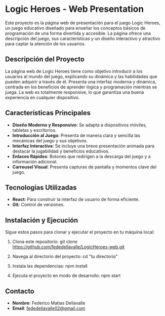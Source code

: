 # **Logic Heroes - Web Presentation**

Este proyecto es la página web de presentación para el juego Logic Heroes, un juego educativo diseñado para enseñar los conceptos básicos de programación de una forma divertida y accesible. La página ofrece una descripción del juego, sus características y un diseño interactivo y atractivo para captar la atención de los usuarios.

## **Descripción del Proyecto**

La página web de Logic Heroes tiene como objetivo introducir a los usuarios al mundo del juego, explicando su dinámica y las habilidades que pueden adquirir a través de él. Presenta una interfaz moderna y dinámica, centrada en los beneficios de aprender lógica y programación mientras se juega. La web es totalmente responsive, lo que garantiza una buena experiencia en cualquier dispositivo.

## **Características Principales**

- **Diseño Moderno y Responsivo**: Se adapta a dispositivos móviles, tabletas y escritorios.
- **Introducción al Juego**: Presenta de manera clara y sencilla las mecánicas del juego y sus objetivos.
- **Interfaz Interactiva**: Se incluye una breve presentación animada para destacar la jugabilidad y beneficios educativos.
- **Enlaces Rápidos**: Botones que redirigen a la descarga del juego y a información adicional.
- **Carrousel Visual**: Presenta capturas de pantalla y momentos clave del juego.

## **Tecnologías Utilizadas**

- **React**: Para construir la interfaz de usuario de forma eficiente.
- **Git**: Control de versiones.

## **Instalación y Ejecución**

Sigue estos pasos para clonar y ejecutar el proyecto en tu máquina local:

1. Clona este repositorio:
   git clone https://github.com/fededellavalle/LogicHeroes-web.git
   
2. Navega al directorio del proyecto:
   cd "tu directorio"
   
3. Instala las dependencias:
   npm install
   
4. Ejecuta el proyecto en modo de desarrollo:
   npm start

## **Contacto**

- **Nombre**: Federico Matias Dellavalle
- **Email**: fededellavalle02@gmail.com

